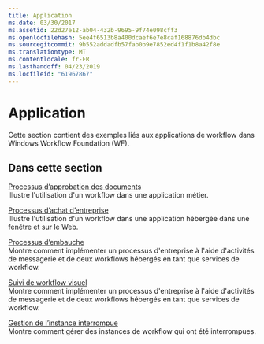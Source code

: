 ```yaml
---
title: Application
ms.date: 03/30/2017
ms.assetid: 22d27e12-ab04-432b-9695-9f74e098cff3
ms.openlocfilehash: 5ee4f6513b8a400dcaef6e7e8caf168876db4dbc
ms.sourcegitcommit: 9b552addadfb57fab0b9e7852ed4f1f1b8a42f8e
ms.translationtype: MT
ms.contentlocale: fr-FR
ms.lasthandoff: 04/23/2019
ms.locfileid: "61967867"
---
```

# <a name="application"></a>Application
Cette section contient des exemples liés aux applications de workflow dans Windows Workflow Foundation (WF).  
  
## <a name="in-this-section"></a>Dans cette section  
 [Processus d’approbation des documents](document-approval-process.md)  
 Illustre l'utilisation d'un workflow dans une application métier.  
  
 [Processus d’achat d’entreprise](corporate-purchase-process.md)  
 Illustre l'utilisation d'un workflow dans une application hébergée dans une fenêtre et sur le Web.  
  
 [Processus d’embauche](hiring-process.md)  
 Montre comment implémenter un processus d'entreprise à l'aide d'activités de messagerie et de deux workflows hébergés en tant que services de workflow.  
  
 [Suivi de workflow visuel](visual-workflow-tracking.md)  
 Montre comment implémenter un processus d'entreprise à l'aide d'activités de messagerie et de deux workflows hébergés en tant que services de workflow.  
  
 [Gestion de l’instance interrompue](suspended-instance-management.md)  
 Montre comment gérer des instances de workflow qui ont été interrompues.
